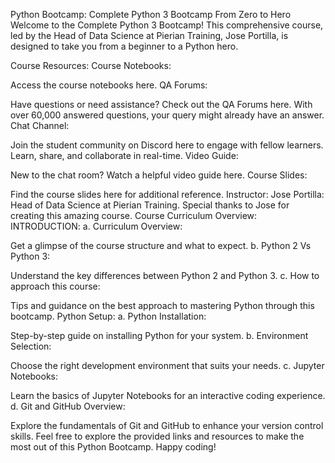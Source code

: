 Python Bootcamp: Complete Python 3 Bootcamp From Zero to Hero
Welcome to the Complete Python 3 Bootcamp! This comprehensive course, led by the Head of Data Science at Pierian Training, Jose Portilla, is designed to take you from a beginner to a Python hero.

Course Resources:
Course Notebooks:

Access the course notebooks here.
QA Forums:

Have questions or need assistance? Check out the QA Forums here. With over 60,000 answered questions, your query might already have an answer.
Chat Channel:

Join the student community on Discord here to engage with fellow learners. Learn, share, and collaborate in real-time.
Video Guide:

New to the chat room? Watch a helpful video guide here.
Course Slides:

Find the course slides here for additional reference.
Instructor:
Jose Portilla:
Head of Data Science at Pierian Training. Special thanks to Jose for creating this amazing course.
Course Curriculum Overview:
INTRODUCTION:
a. Curriculum Overview:

Get a glimpse of the course structure and what to expect.
b. Python 2 Vs Python 3:

Understand the key differences between Python 2 and Python 3.
c. How to approach this course:

Tips and guidance on the best approach to mastering Python through this bootcamp.
Python Setup:
a. Python Installation:

Step-by-step guide on installing Python for your system.
b. Environment Selection:

Choose the right development environment that suits your needs.
c. Jupyter Notebooks:

Learn the basics of Jupyter Notebooks for an interactive coding experience.
d. Git and GitHub Overview:

Explore the fundamentals of Git and GitHub to enhance your version control skills.
Feel free to explore the provided links and resources to make the most out of this Python Bootcamp. Happy coding!
